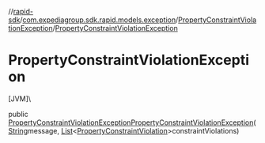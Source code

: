 //[rapid-sdk](../../../index.md)/[com.expediagroup.sdk.rapid.models.exception](../index.md)/[PropertyConstraintViolationException](index.md)/[PropertyConstraintViolationException](-property-constraint-violation-exception.md)

# PropertyConstraintViolationException

[JVM]\

public [PropertyConstraintViolationException](index.md)[PropertyConstraintViolationException](-property-constraint-violation-exception.md)([String](https://docs.oracle.com/javase/8/docs/api/java/lang/String.html)message, [List](https://docs.oracle.com/javase/8/docs/api/java/util/List.html)&lt;[PropertyConstraintViolation](../-property-constraint-violation/index.md)&gt;constraintViolations)
